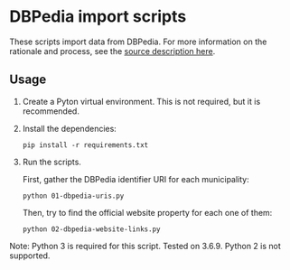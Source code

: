# DBPedia import scripts

These scripts import data from DBPedia. For more information on the rationale
and process, see the
[source description here](../../../sources/dbpedia/dbpedia.org.md).

## Usage

1. Create a Pyton virtual environment. This is not required, but it is
   recommended.
2. Install the dependencies:
   ```
   pip install -r requirements.txt
   ```
3. Run the scripts.

   First, gather the DBPedia identifier URI for each municipality:
   
   ```
   python 01-dbpedia-uris.py
   ```
   
   Then, try to find the official website property for each one of them:
   
   ```
   python 02-dbpedia-website-links.py
   ```

Note: Python 3 is required for this script. Tested on 3.6.9. Python 2 is not
supported.

